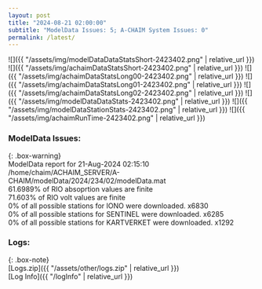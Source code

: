 ```yaml
---
layout: post
title: "2024-08-21 02:00:00"
subtitle: "ModelData Issues: 5; A-CHAIM System Issues: 0"
permalink: /latest/
---
```


![]({{ "/assets/img/modelDataDataStatsShort-2423402.png" | relative_url }})
![]({{ "/assets/img/achaimDataStatsShort-2423402.png" | relative_url }})
![]({{ "/assets/img/achaimDataStatsLong00-2423402.png" | relative_url }})
![]({{ "/assets/img/achaimDataStatsLong01-2423402.png" | relative_url }})
![]({{ "/assets/img/achaimDataStatsLong02-2423402.png" | relative_url }})
![]({{ "/assets/img/modelDataDataStats-2423402.png" | relative_url }})
![]({{ "/assets/img/modelDataStationStats-2423402.png" | relative_url }})
![]({{ "/assets/img/achaimRunTime-2423402.png" | relative_url }})


### ModelData Issues:  
  
{: .box-warning}  
 ModelData report for 21-Aug-2024 02:15:10   
 /home/chaim/ACHAIM_SERVER/A-CHAIM/modelData/2024/234/02/modelData.mat   
 61.6989% of RIO absoprtion values are finite   
 71.603% of RIO volt values are finite   
 0% of all possible stations for IONO were downloaded. x6830   
 0% of all possible stations for SENTINEL were downloaded. x6285   
 0% of all possible stations for KARTVERKET were downloaded. x1292   
  


### Logs:  
  
{: .box-note}  
[Logs.zip]({{ "/assets/other/logs.zip" | relative_url }})  
[Log Info]({{ "/logInfo" | relative_url }})  
